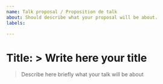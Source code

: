 ```yaml
---
name: Talk proposal / Proposition de talk
about: Should describe what your proposal will be about.
labels: 

---
```


# Title: > Write here your title

> Describe here briefly what your talk will be about
